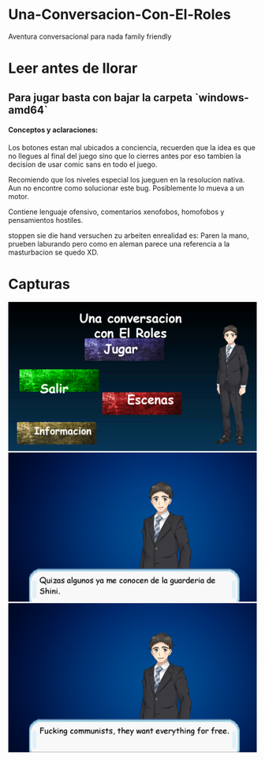 # Una-Conversacion-Con-El-Roles
 Aventura conversacional para nada family friendly

<h1>Leer antes de llorar</h1>

<h2>Para jugar basta con bajar la carpeta `windows-amd64`</h2>

<h4>Conceptos y aclaraciones:</h4>

<p>Los botones estan mal ubicados a conciencia, recuerden que la idea es que no llegues al final del juego sino que lo cierres antes por eso tambien la decision de usar comic sans en todo el juego.</p>

<p>Recomiendo que los niveles especial los jueguen en la resolucion nativa.
Aun no encontre como solucionar este bug. Posiblemente lo mueva a un motor.</p>

<p>Contiene lenguaje ofensivo, comentarios xenofobos, homofobos y pensamientos hostiles.</p>

<p>stoppen sie die hand versuchen zu arbeiten enrealidad es:
Paren la mano, prueben laburando pero como en aleman parece una referencia a la
masturbacion se quedo XD.</p>

<h1>Capturas</h1>
<img src="preview.png">
<img src="Screenshot_1.png">
<img src="Screenshot_2.png">
